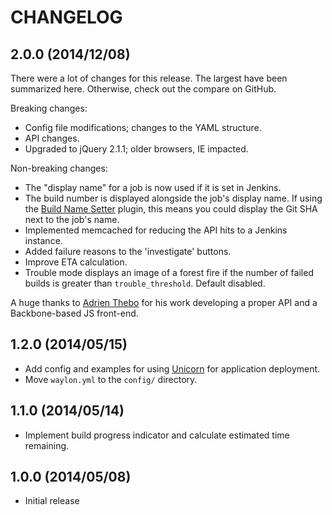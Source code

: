 # CHANGELOG

## 2.0.0 (2014/12/08)
There were a lot of changes for this release. The largest have been summarized
here. Otherwise, check out the compare on GitHub.

Breaking changes:
  - Config file modifications; changes to the YAML structure.
  - API changes.
  - Upgraded to jQuery 2.1.1; older browsers, IE impacted.

Non-breaking changes:
  - The "display name" for a job is now used if it is set in Jenkins.
  - The build number is displayed alongside the job's display name. If using
    the [Build Name Setter](https://wiki.jenkins-ci.org/display/JENKINS/Build+Name+Setter+Plugin)
    plugin, this means you could display the Git SHA next to the job's name.
  - Implemented memcached for reducing the API hits to a Jenkins instance.
  - Added failure reasons to the 'investigate' buttons.
  - Improve ETA calculation.
  - Trouble mode displays an image of a forest fire if the number of failed
    builds is greater than `trouble_threshold`. Default disabled.

A huge thanks to [Adrien Thebo](https://github.com/adrienthebo) for his work
developing a proper API and a Backbone-based JS front-end.

## 1.2.0 (2014/05/15)
  - Add config and examples for using [Unicorn](http://unicorn.bogomips.org/)
    for application deployment.
  - Move `waylon.yml` to the `config/` directory.

## 1.1.0 (2014/05/14)
  - Implement build progress indicator and calculate estimated time remaining.

## 1.0.0 (2014/05/08)
  - Initial release
